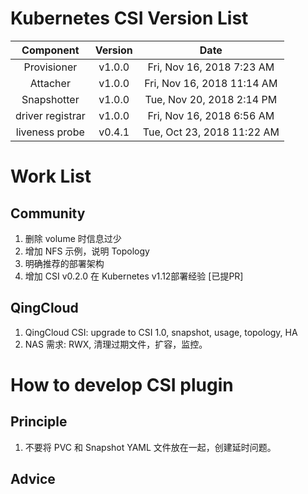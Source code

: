 # Kubernetes CSI Version List
|Component|Version|Date|
|:---:|:---:|:---:|
|Provisioner|v1.0.0|Fri, Nov 16, 2018 7:23 AM|
|Attacher|v1.0.0|Fri, Nov 16, 2018 11:14 AM|
|Snapshotter|v1.0.0|Tue, Nov 20, 2018 2:14 PM|
|driver registrar|v1.0.0|Fri, Nov 16, 2018 6:56 AM|
|liveness probe|v0.4.1|Tue, Oct 23, 2018 11:22 AM|

# Work List
## Community
1. 删除 volume 时信息过少
2. 增加 NFS 示例，说明 Topology
3. 明确推荐的部署架构
4. 增加 CSI v0.2.0 在 Kubernetes v1.12部署经验 [已提PR]

## QingCloud
1. QingCloud CSI: upgrade to CSI 1.0, snapshot, usage, topology, HA
2. NAS 需求: RWX, 清理过期文件，扩容，监控。
# How to develop CSI plugin
## Principle
1. 不要将 PVC 和 Snapshot YAML 文件放在一起，创建延时问题。

## Advice